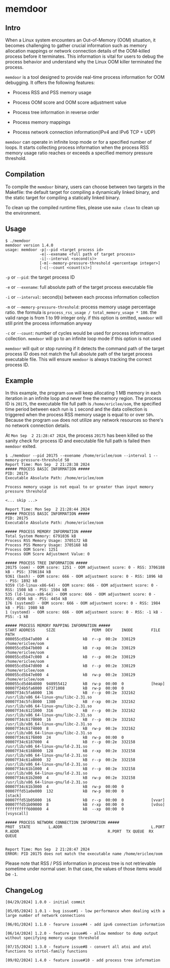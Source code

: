 # memdoor

## Intro

When a Linux system encounters an Out-of-Memory (OOM) situation, it becomes challenging to gather crucial information such as memory allocation mappings or network connection details of the OOM-killed process before it terminates. This information is vital for users to debug the process behavior and understand why the Linux OOM killer terminated the process.

`memdoor` is a tool designed to provide real-time process information for OOM debugging. It offers the following features:

* Process RSS and PSS memory usage

* Process OOM score and OOM score adjustment value

* Process tree information in reverse order

* Process memory mappings

* Process network connection information(IPv4 and IPv6 TCP + UDP)

`memdoor` can operate in infinite loop mode or for a specified number of loops. It starts collecting process information when the process RSS memory usage ratio reaches or exceeds a specified memory pressure threshold.

## Compilation

To compile the `memdoor` binary, users can choose between two targets in the Makefile: the default target for compiling a dynamically linked binary, and the static target for compiling a statically linked binary.

To clean up the compiled runtime files, please use `make clean` to clean up the environment.

## Usage

```
$ ./memdoor 
memdoor version 1.4.0
usage: memdoor -p|--pid <target process id>
               -e|--exename <full path of target process>
               -i|--interval <second(s)>
               [-m|--memory-pressure-threshold <percentage integer>]
               [-c|--count <count(s)>]
```

`-p` or `--pid`: the target process ID

`-e` or `--exename`: full absolute path of the target process executable file

`-i` or `--interval`: second(s) between each process information collection

`-m` or `--memory-pressure-threshold`: process memory usage percentage ratio. the formula is `process_rss_usage / total_memory_usage * 100`. the valid range is from 1 to 99 integer only. if this option is omitted, `memdoor` will still print the process information anyway

`-c` or `--count`: number of cycles would be used for process information collection. `memdoor` will go to an infinite loop mode if this option is not used

`memdoor` will quit or stop running if it detects the command path of the target process ID does not match the full absolute path of the target process executable file. This will ensure `memdoor` is always tracking the correct process ID.

## Example

In this example, the program `oom` will keep allocating 1 MB memory in each iteration in an infinite loop and never free the memory region. The process ID is `20175`, the executable file full path is `/home/ericlee/oom`, the specified time period between each run is `1` second and the data collection is triggered when the process RSS memory usage is equal to or over `50%`. Because the program `oom` does not utilize any network resources so there's no network connection details.

At `Mon Sep  2 21:28:47 2024`, the process `20175` has been killed so the sanity check for process ID and executable file full path is failed then `memdoor` exited.

```
$ ./memdoor --pid 20175 --exename /home/ericlee/oom --interval 1 --memory-pressure-threshold 50
Report Time: Mon Sep  2 21:28:38 2024
##### PROCESS BASIC INFORMATION #####
PID: 20175
Executable Absolute Path: /home/ericlee/oom

Process memory usage is not equal to or greater than input memory pressure threshold

<... skip ...>

Report Time: Mon Sep  2 21:28:44 2024
##### PROCESS BASIC INFORMATION #####
PID: 20175
Executable Absolute Path: /home/ericlee/oom

##### PROCESS MEMORY INFORMATION #####
Total System Memory: 6791036 kB
Process RSS Memory Usage: 3705172 kB
Process PSS Memory Usage: 3705168 kB
Process OOM Score: 1251
Process OOM Score Adjustment Value: 0

##### PROCESS TREE INFORMATION #####
20175 (oom) - OOM score: 1251 - OOM adjustment score: 0 - RSS: 3706188 kB - PSS: 3706184 kB
9361 (bash) - OOM score: 666 - OOM adjustment score: 0 - RSS: 1896 kB - PSS: 1892 kB
9359 (ld-linux-x86-64) - OOM score: 666 - OOM adjustment score: 0 - RSS: 1508 kB - PSS: 1504 kB
535 (ld-linux-x86-64) - OOM score: 666 - OOM adjustment score: 0 - RSS: 4596 kB - PSS: 4454 kB
176 (systemd) - OOM score: 666 - OOM adjustment score: 0 - RSS: 1984 kB - PSS: 1980 kB
1 (systemd) - OOM score: 666 - OOM adjustment score: 0 - RSS: -1 kB - PSS: -1 kB

##### PROCESS MEMORY MAPPING INFORMATION #####
START ADDRESS     SIZE                PERM  DEV    INODE        FILE PATH
000055cd5b47a000  4               kB  r--p  00:2e  330129       /home/ericlee/oom
000055cd5b47b000  4               kB  r-xp  00:2e  330129       /home/ericlee/oom
000055cd5b47c000  4               kB  r--p  00:2e  330129       /home/ericlee/oom
000055cd5b47d000  4               kB  r--p  00:2e  330129       /home/ericlee/oom
000055cd5b47e000  4               kB  rw-p  00:2e  330129       /home/ericlee/oom
000055cd5d464000  948955412       kB  rw-p  00:00  0            [heap]
00007f24b5fa6000  67371008        kB  rw-p  00:00  0            
00007f34c5fa6000  136             kB  r--p  00:2e  332162       /usr/lib/x86_64-linux-gnu/libc-2.31.so
00007f34c5fc8000  1380            kB  r-xp  00:2e  332162       /usr/lib/x86_64-linux-gnu/libc-2.31.so
00007f34c6121000  316             kB  r--p  00:2e  332162       /usr/lib/x86_64-linux-gnu/libc-2.31.so
00007f34c6170000  16              kB  r--p  00:2e  332162       /usr/lib/x86_64-linux-gnu/libc-2.31.so
00007f34c6174000  8               kB  rw-p  00:2e  332162       /usr/lib/x86_64-linux-gnu/libc-2.31.so
00007f34c6176000  24              kB  rw-p  00:00  0            
00007f34c6187000  4               kB  r--p  00:2e  332158       /usr/lib/x86_64-linux-gnu/ld-2.31.so
00007f34c6188000  128             kB  r-xp  00:2e  332158       /usr/lib/x86_64-linux-gnu/ld-2.31.so
00007f34c61a8000  32              kB  r--p  00:2e  332158       /usr/lib/x86_64-linux-gnu/ld-2.31.so
00007f34c61b1000  4               kB  r--p  00:2e  332158       /usr/lib/x86_64-linux-gnu/ld-2.31.so
00007f34c61b2000  4               kB  rw-p  00:2e  332158       /usr/lib/x86_64-linux-gnu/ld-2.31.so
00007f34c61b3000  4               kB  rw-p  00:00  0            
00007ffd51a0e000  132             kB  rw-p  00:00  0            [stack]
00007ffd51b05000  16              kB  r--p  00:00  0            [vvar]
00007ffd51b09000  8               kB  r-xp  00:00  0            [vdso]
ffffffffff600000  4               kB  --xp  00:00  0            [vsyscall]

##### PROCESS NETWORK CONNECTION INFORMATION #####
PROT  STATE        L.ADDR                                       L.PORT  R.ADDR                                       R.PORT  TX QUEUE  RX QUEUE  


Report Time: Mon Sep  2 21:28:47 2024
ERROR: PID 20175 does not match the executable name /home/ericlee/oom
```

Please note that RSS / PSS information in process tree is not retrievable sometime under normal user. In that case, the values of those items would be `-1`.

## ChangeLog

```
[04/29/2024] 1.0.0 - initial commit

[05/05/2024] 1.0.1 - bug issue#1 - low performance when dealing with a large number of network connections

[06/01/2024] 1.1.0 - fearure issue#4 - add ipv6 connection information

[06/14/2024] 1.2.0 - feature issue#6 - allow memdoor to dump output without specifying memory usage threshold

[07/15/2024] 1.3.0 - feature issue#8 - convert all atoi and atol functions to strtol-family functions

[09/02/2024] 1.4.0 - feature issue#10 - add process tree information
```
